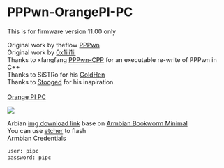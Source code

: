 # PPPwn-OrangePI-PC

This is for firmware version 11.00 only

Original work by theflow <a href=https://github.com/TheOfficialFloW/PPPwn>PPPwn</a><br>
Original work by <a href=https://github.com/0x1iii1ii/PPPwn-Luckfox>0x1iii1ii</a><br>
Thanks to xfangfang <a href=https://github.com/xfangfang/PPPwn_cpp>PPPwn-CPP</a> for an executable re-write of PPPwn in C++<br>
Thanks to SiSTRo for his <a href=https://github.com/GoldHEN/GoldHEN>GoldHen</a><br>
Thanks to <a href=https://github.com/stooged/PI-Pwn>Stooged</a> for his inspiration.
<br>
<br>
<a href=http://www.orangepi.org/html/hardWare/computerAndMicrocontrollers/details/Orange-Pi-PC.html>Orange PI PC</a>

![](http://www.orangepi.org/img/img4/banner-PC.jpg)

Arbian <a href=https://mega.nz/file/SckWXZwD#TeG24O-vMnvBcbDO_MmXD5HrvdxCMN3Yzl_5m45OAa4>img download link</a> base on <a href="https://www.armbian.com/orange-pi-pc/">Armbian Bookworm Minimal</a><br>
You can use <a href=https://etcher.balena.io/>etcher</a> to flash<br>
Armbian Credentials<br>
```sh
user: pipc
password: pipc
```